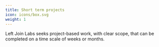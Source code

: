 ```yaml
---
title: Short term projects
icon: icons/box.svg
weight: 1
---
```


Left Join Labs seeks project-based work, with clear scope, that can be completed on a time scale of weeks or months.